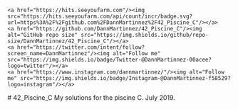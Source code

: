 <p align="center">

	<a href="https://hits.seeyoufarm.com"/><img src="https://hits.seeyoufarm.com/api/count/incr/badge.svg?url=https%3A%2F%2Fgithub.com%2FDannMartinnez%2F42_Piscine_C"/></a>
	<a href="https://github.com/DannMartinnez/42_Piscine_C"/><img alt="GitHub repo size" src="https://img.shields.io/github/repo-size/DannMartinnez/42_Piscine_C"/></a>
	<a href="https://twitter.com/intent/follow?screen_name=DannMartinnez"/><img alt="Follow me" src="https://img.shields.io/badge/Twitter-@DannMartinnez-00acee?logo=twitter"/></a>
	<a href="https://www.instagram.com/dannmartinnez/"/><img alt="Follow me" src="https://img.shields.io/badge/Instagram-@DannMartinnez-f58529?logo=instagram"/></a>
</p>
# 42_Piscine_C
My solutions for the piscine C. July 2019.

